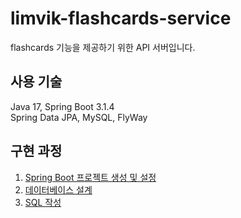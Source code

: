 # limvik-flashcards-service

flashcards 기능을 제공하기 위한 API 서버입니다.

## 사용 기술

Java 17, Spring Boot 3.1.4  
Spring Data JPA, MySQL, FlyWay  

## 구현 과정

1. [Spring Boot 프로젝트 생성 및 설정](./documents/0001.create_project.md)
2. [데이터베이스 설계](./documents/0002.design_database.md)
3. [SQL 작성](./documents/0003.write_sql.md)